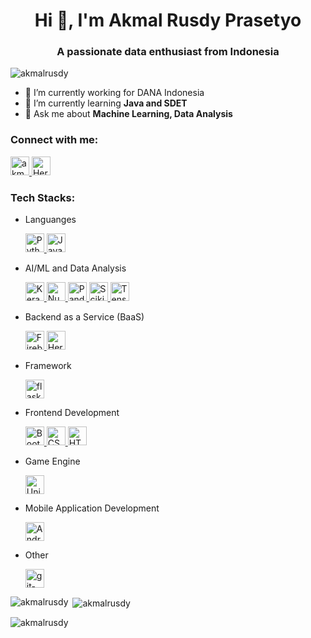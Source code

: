 <h1 align="center">Hi 👋, I'm Akmal Rusdy Prasetyo</h1>
<h3 align="center">A passionate data enthusiast from Indonesia</h3>

<p align="left">
  <img
    src="https://komarev.com/ghpvc/?username=akmalrusdy&label=Profile%20views&color=0e75b6&style=flat-square"
    alt="akmalrusdy"
  />
</p>

- 🔭 I’m currently working for DANA Indonesia 
- 🌱 I’m currently learning **Java and SDET** 
- 💬 Ask me about **Machine Learning, Data Analysis** 

<h3 align="left">Connect with me:</h3>

  <a href="https://linkedin.com/in/akmalrusdy" target="_blank" rel="noreferrer">
        <img
            src="https://img.shields.io/badge/linkedin-0077B5?style=for-the-badge&logo=linkedin&logoColor=white"
            alt="akmalrusdy"
            height="30"
        />
    </a>
  <a href="https://www.instagram.com/akmalrusdy/" target="_blank" rel="noreferrer">
        <img
        src="https://img.shields.io/badge/Instagram-E4405F?style=for-the-badge&logo=Instagram&logoColor=white"
        alt="Heroku"
        height="30"
        />
    </a>


<h3 align="left">Tech Stacks:</h3>

- Languanges

  <a href="https://www.python.org" target="_blank" rel="noreferrer">
        <img
          src="https://img.shields.io/badge/Python-4B8BBE?style=for-the-badge&logo=Python&logoColor=white"
          alt="Python"
          height="30"
        />
    </a>
    <a href="https://developer.mozilla.org/en-US/docs/Web/JavaScript" target="_blank" rel="noreferrer">
        <img
          src="https://img.shields.io/badge/Javascript-F0DB4F?style=for-the-badge&logo=JavaScript&logoColor=black"
          alt="JavaScript"
          height="30"
        />
    </a>


- AI/ML and Data Analysis

  <a href="https://keras.io/" target="_blank" rel="noreferrer">
      <img
      src="https://img.shields.io/badge/Keras-CA0401?style=for-the-badge&logo=Keras&logoColor=white"
      alt="Keras"
      height="30"
      />
  </a>
  <a href="https://keras.io/" target="_blank" rel="noreferrer">
      <img
      src="https://img.shields.io/badge/numpy-013142?style=for-the-badge&logo=numpy&logoColor=white"
      alt="Numpy"
      height="30"
      />
  </a>

  <a href="https://pandas.pydata.org/" target="_blank" rel="noreferrer">
      <img
        src="https://img.shields.io/badge/pandas-150458?style=for-the-badge&logo=pandas&logoColor=white"
        alt="Pandas"
        height="30"
      />
  </a>
  <a href="https://scikit-learn.org/" target="_blank" rel="noreferrer">
      <img
      src="https://img.shields.io/badge/scikit--learn-F6931D?style=for-the-badge&logo=scikit-learn&logoColor=white"
      alt="Scikit-Learn"
      height="30"
      />
  </a>
  <a href="https://www.tensorflow.org" target="_blank" rel="noreferrer">
      <img
      src="https://img.shields.io/badge/TensorFlow-FF6F00?style=for-the-badge&logo=TensorFlow&logoColor=white"
      alt="TensorFlow"
      height="30"
      />
  </a>

- Backend as a Service (BaaS)

  <a href="https://firebase.google.com/" target="_blank" rel="noreferrer">
        <img
          src="https://img.shields.io/badge/Firebase-FFA611?style=for-the-badge&logo=Firebase&logoColor=white"
          alt="Firebase"
          height="30"
        />
    </a>
    <a href="https://heroku.com" target="_blank" rel="noreferrer">
        <img
        src="https://img.shields.io/badge/Heroku-6762a6?style=for-the-badge&logo=Heroku&logoColor=white"
        alt="Heroku"
        height="30"
        />
    </a>

- Framework

  <a href="https://flask.palletsprojects.com/" target="_blank" rel="noreferrer">
        <img
          src="https://img.shields.io/badge/Flask-000000?style=for-the-badge&logo=Flask&logoColor=white"
          alt="flask"
          height="30"
        />
    </a>  
    
- Frontend Development

  <a href="https://getbootstrap.com" target="_blank" rel="noreferrer">
        <img
          src="https://img.shields.io/badge/Bootstrap-6762a6?style=for-the-badge&logo=Bootstrap&logoColor=white"
          alt="Bootstrap"
          height="30"
        />
    </a>
    <a href="https://www.w3schools.com/css/"target="_blank" rel="noreferrer">
        <img
          src="https://img.shields.io/badge/CSS-2965F1?style=for-the-badge&logo=CSS3&logoColor=white"
          alt="CSS"
          height="30"
        />
    </a>
    <a href="https://www.w3.org/html/" target="_blank" rel="noreferrer">
        <img
          src="https://img.shields.io/badge/HTML-F06529?style=for-the-badge&logo=html5&logoColor=white"
          alt="HTML"
          height="30"
        />
    </a>

- Game Engine

  <a href="https://unity.com/" target="_blank" rel="noreferrer">
        <img
          src="https://img.shields.io/badge/Unity-000000?style=for-the-badge&logo=Unity&logoColor=white"
          alt="Unity"
          height="30"
        />
    </a>

- Mobile Application Development

  <a href="https://developer.android.com" target="_blank" rel="noreferrer">
        <img
          src="https://img.shields.io/badge/Android_Studio-a4c639?style=for-the-badge&logo=Android&logoColor=white"
          alt="Android"
          height="30"
        />
    </a>
    
- Other

  <a href="https://git-scm.com/" target="_blank" rel="noreferrer">
        <img
          src="https://img.shields.io/badge/git-F06529?style=for-the-badge&logo=git&logoColor=white"
          alt="git-scm"
          height="30"
        />
    </a>



<p>
  <img
    align="left"
    src="https://github-readme-stats.vercel.app/api/top-langs?username=akmalrusdy&show_icons=true&theme=dark&locale=en&layout=compact"
    alt="akmalrusdy"
  />
</p>

<p>
  &nbsp;<img
    align="center"
    src="https://github-readme-stats.vercel.app/api?username=akmalrusdy&show_icons=true&theme=dark&locale=en"
    alt="akmalrusdy"
  />
</p>

<p>
  <img
    align="center"
    src="https://github-readme-streak-stats.herokuapp.com/?user=akmalrusdy&theme=dark"
    alt="akmalrusdy"
  />
</p>
